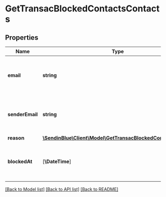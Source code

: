 # GetTransacBlockedContactsContacts

## Properties
Name | Type | Description | Notes
------------ | ------------- | ------------- | -------------
**email** | **string** | Email address of the blocked or unsubscribed contact | 
**senderEmail** | **string** | Sender email address of the blocked or unsubscribed contact | 
**reason** | [**\SendinBlue\Client\Model\GetTransacBlockedContactsReason**](GetTransacBlockedContactsReason.md) |  | 
**blockedAt** | [**\DateTime**] | Date when the contact was blocked or unsubscribed on | 

[[Back to Model list]](../../README.md#documentation-for-models) [[Back to API list]](../../README.md#documentation-for-api-endpoints) [[Back to README]](../../README.md)


